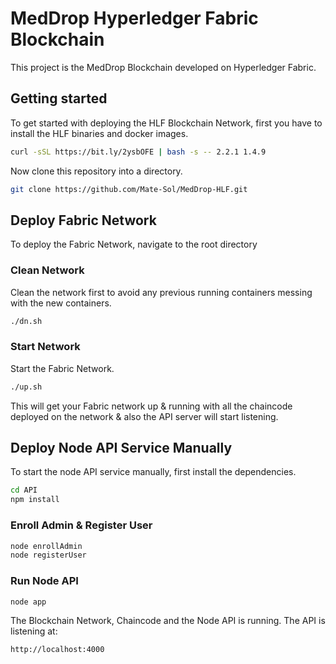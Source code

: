 # MedDrop Hyperledger Fabric Blockchain

This project is the MedDrop Blockchain developed on Hyperledger Fabric.

## Getting started

To get started with deploying the HLF Blockchain Network, first you have to install the HLF binaries and docker images.

```bash
curl -sSL https://bit.ly/2ysbOFE | bash -s -- 2.2.1 1.4.9
```
Now clone this repository into a directory.

```bash
git clone https://github.com/Mate-Sol/MedDrop-HLF.git
```
## Deploy Fabric Network

To deploy the Fabric Network, navigate to the root directory

### Clean Network

Clean the network first to avoid any previous running containers messing with the new containers.

```bash
./dn.sh
```
### Start Network

Start the Fabric Network.

```bash
./up.sh 
```

This will get your Fabric network up & running with all the chaincode deployed on the network & also the API server will start listening.

## Deploy Node API Service Manually

To start the node API service manually, first install the dependencies.

```bash
cd API
npm install
```

### Enroll Admin & Register User

```bash
node enrollAdmin
node registerUser
```
### Run Node API

```bash
node app
```

The Blockchain Network, Chaincode and the Node API is running.
The API is listening at:
```bash
http://localhost:4000
```
